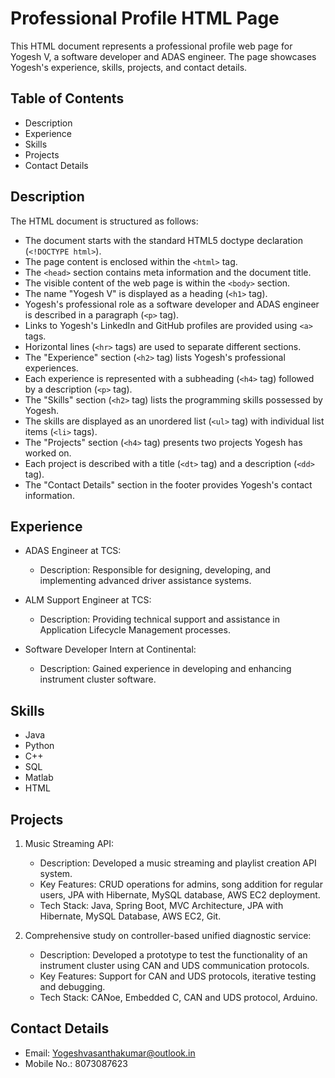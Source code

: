 # Professional Profile HTML Page

This HTML document represents a professional profile web page for Yogesh V, a software developer and ADAS engineer. The page showcases Yogesh's experience, skills, projects, and contact details.

## Table of Contents

- Description
- Experience
- Skills
- Projects
- Contact Details

## Description

The HTML document is structured as follows:

- The document starts with the standard HTML5 doctype declaration (`<!DOCTYPE html>`).
- The page content is enclosed within the `<html>` tag.
- The `<head>` section contains meta information and the document title.
- The visible content of the web page is within the `<body>` section.
- The name "Yogesh V" is displayed as a heading (`<h1>` tag).
- Yogesh's professional role as a software developer and ADAS engineer is described in a paragraph (`<p>` tag).
- Links to Yogesh's LinkedIn and GitHub profiles are provided using `<a>` tags.
- Horizontal lines (`<hr>` tags) are used to separate different sections.
- The "Experience" section (`<h2>` tag) lists Yogesh's professional experiences.
- Each experience is represented with a subheading (`<h4>` tag) followed by a description (`<p>` tag).
- The "Skills" section (`<h2>` tag) lists the programming skills possessed by Yogesh.
- The skills are displayed as an unordered list (`<ul>` tag) with individual list items (`<li>` tags).
- The "Projects" section (`<h4>` tag) presents two projects Yogesh has worked on.
- Each project is described with a title (`<dt>` tag) and a description (`<dd>` tag).
- The "Contact Details" section in the footer provides Yogesh's contact information.

## Experience

- ADAS Engineer at TCS:
  - Description: Responsible for designing, developing, and implementing advanced driver assistance systems.

- ALM Support Engineer at TCS:
  - Description: Providing technical support and assistance in Application Lifecycle Management processes.

- Software Developer Intern at Continental:
  - Description: Gained experience in developing and enhancing instrument cluster software.

## Skills

- Java
- Python
- C++
- SQL
- Matlab
- HTML

## Projects

1. Music Streaming API:
   - Description: Developed a music streaming and playlist creation API system.
   - Key Features: CRUD operations for admins, song addition for regular users, JPA with Hibernate, MySQL database, AWS EC2 deployment.
   - Tech Stack: Java, Spring Boot, MVC Architecture, JPA with Hibernate, MySQL Database, AWS EC2, Git.

2. Comprehensive study on controller-based unified diagnostic service:
   - Description: Developed a prototype to test the functionality of an instrument cluster using CAN and UDS communication protocols.
   - Key Features: Support for CAN and UDS protocols, iterative testing and debugging.
   - Tech Stack: CANoe, Embedded C, CAN and UDS protocol, Arduino.

## Contact Details

- Email: Yogeshvasanthakumar@outlook.in
- Mobile No.: 8073087623

